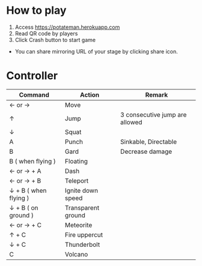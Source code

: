 # How to play

1. Access https://potateman.herokuapp.com
2. Read QR code by players
3. Click Crash button to start game

* You can share mirroring URL of your stage by clicking share icon.

# Controller

| Command | Action|Remark|
|---------|-------|------|
|← or → | Move ||
|↑| Jump |3 consecutive jump are allowed|
|↓| Squat ||
|A| Punch | Sinkable, Directable |
|B| Gard | Decrease damage |
|B ( when flying ) | Floating ||
|← or → + A | Dash ||
|← or → + B | Teleport ||
|↓ + B ( when flying ) | Ignite down speed ||
|↓ + B ( on ground ) | Transparent ground ||
|← or → + C| Meteorite ||
|↑ + C| Fire uppercut ||
|↓ + C | Thunderbolt ||
|C | Volcano ||
